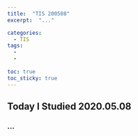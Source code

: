 ```yaml
---
title:  "TIS 200508"
excerpt:  "..."

categories:
  - TIS
tags:
  - 
  - 
  
toc: true
toc_sticky: true
---
```


## Today I Studied 2020.05.08

### ...
